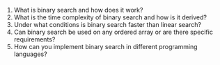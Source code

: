 

1. What is binary search and how does it work?
2. What is the time complexity of binary search and how is it derived?
3. Under what conditions is binary search faster than linear search?
4. Can binary search be used on any ordered array or are there specific requirements?
5. How can you implement binary search in different programming languages?